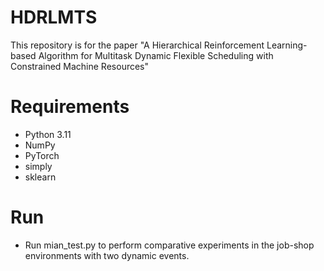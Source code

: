 # HDRLMTS
This repository is for the paper "A Hierarchical Reinforcement Learning-based Algorithm for Multitask Dynamic Flexible Scheduling with Constrained Machine Resources"

# Requirements
- Python 3.11 
- NumPy 
- PyTorch
- simply
- sklearn

# Run
- Run mian_test.py to perform comparative experiments in the job-shop environments with two dynamic events.

